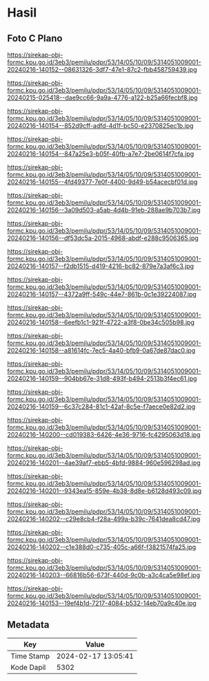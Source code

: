 # Hasil

## Foto C Plano

https://sirekap-obj-formc.kpu.go.id/3eb3/pemilu/pdpr/53/14/05/10/09/5314051009001-20240216-140152--08631326-3df7-47e1-87c2-fbb458759439.jpg

https://sirekap-obj-formc.kpu.go.id/3eb3/pemilu/pdpr/53/14/05/10/09/5314051009001-20240215-025418--dae9cc66-9a9a-4776-a122-b25a66fecbf8.jpg

https://sirekap-obj-formc.kpu.go.id/3eb3/pemilu/pdpr/53/14/05/10/09/5314051009001-20240216-140154--852d9cff-adfd-4d1f-bc50-e2370825ec1b.jpg

https://sirekap-obj-formc.kpu.go.id/3eb3/pemilu/pdpr/53/14/05/10/09/5314051009001-20240216-140154--847a25e3-b05f-40fb-a7e7-2be0614f7cfa.jpg

https://sirekap-obj-formc.kpu.go.id/3eb3/pemilu/pdpr/53/14/05/10/09/5314051009001-20240216-140155--4fd49377-7e0f-4400-9d49-b54acecbf01d.jpg

https://sirekap-obj-formc.kpu.go.id/3eb3/pemilu/pdpr/53/14/05/10/09/5314051009001-20240216-140156--3a09d503-a5ab-4d4b-91eb-288ae9b703b7.jpg

https://sirekap-obj-formc.kpu.go.id/3eb3/pemilu/pdpr/53/14/05/10/09/5314051009001-20240216-140156--df53dc5a-2015-4968-abdf-e288c9506365.jpg

https://sirekap-obj-formc.kpu.go.id/3eb3/pemilu/pdpr/53/14/05/10/09/5314051009001-20240216-140157--f2db1515-d419-4216-bc82-879e7a3af6c3.jpg

https://sirekap-obj-formc.kpu.go.id/3eb3/pemilu/pdpr/53/14/05/10/09/5314051009001-20240216-140157--4372a9ff-549c-44e7-861b-0c1e39224087.jpg

https://sirekap-obj-formc.kpu.go.id/3eb3/pemilu/pdpr/53/14/05/10/09/5314051009001-20240216-140158--6eefb1c1-921f-4722-a3f8-0be34c505b98.jpg

https://sirekap-obj-formc.kpu.go.id/3eb3/pemilu/pdpr/53/14/05/10/09/5314051009001-20240216-140158--a81614fc-7ec5-4a40-bfb9-0a67de87dac0.jpg

https://sirekap-obj-formc.kpu.go.id/3eb3/pemilu/pdpr/53/14/05/10/09/5314051009001-20240216-140159--904bb67e-31d8-493f-b494-2513b3f4ec61.jpg

https://sirekap-obj-formc.kpu.go.id/3eb3/pemilu/pdpr/53/14/05/10/09/5314051009001-20240216-140159--6c37c284-81c1-42af-8c5e-f7aece0e82d2.jpg

https://sirekap-obj-formc.kpu.go.id/3eb3/pemilu/pdpr/53/14/05/10/09/5314051009001-20240216-140200--cd019383-6426-4e36-9716-fc4295063d18.jpg

https://sirekap-obj-formc.kpu.go.id/3eb3/pemilu/pdpr/53/14/05/10/09/5314051009001-20240216-140201--4ae39af7-ebb5-4bfd-9884-960e596298ad.jpg

https://sirekap-obj-formc.kpu.go.id/3eb3/pemilu/pdpr/53/14/05/10/09/5314051009001-20240216-140201--9343ea15-859e-4b38-8d8e-b6128d493c09.jpg

https://sirekap-obj-formc.kpu.go.id/3eb3/pemilu/pdpr/53/14/05/10/09/5314051009001-20240216-140202--c29e8cb4-f28a-499a-b39c-7641dea8cd47.jpg

https://sirekap-obj-formc.kpu.go.id/3eb3/pemilu/pdpr/53/14/05/10/09/5314051009001-20240216-140202--c1e388d0-c735-405c-a66f-f3821574fa25.jpg

https://sirekap-obj-formc.kpu.go.id/3eb3/pemilu/pdpr/53/14/05/10/09/5314051009001-20240216-140203--66816b56-673f-440d-9c0b-a3c4ca5e98ef.jpg

https://sirekap-obj-formc.kpu.go.id/3eb3/pemilu/pdpr/53/14/05/10/09/5314051009001-20240216-140153--19ef4b1d-7217-4084-b532-14eb70a9c40e.jpg


## Metadata

| Key        | Value               |
| ---------- | ------------------- |
| Time Stamp | 2024-02-17 13:05:41 |
| Kode Dapil | 5302                |



